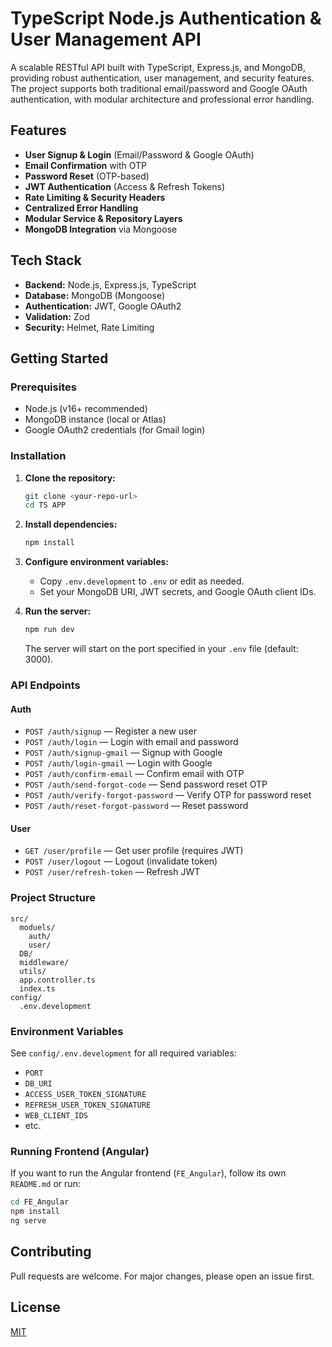 # TypeScript Node.js Authentication & User Management API

A scalable RESTful API built with TypeScript, Express.js, and MongoDB, providing robust authentication, user management, and security features. The project supports both traditional email/password and Google OAuth authentication, with modular architecture and professional error handling.

## Features

- **User Signup & Login** (Email/Password & Google OAuth)
- **Email Confirmation** with OTP
- **Password Reset** (OTP-based)
- **JWT Authentication** (Access & Refresh Tokens)
- **Rate Limiting & Security Headers**
- **Centralized Error Handling**
- **Modular Service & Repository Layers**
- **MongoDB Integration** via Mongoose

## Tech Stack

- **Backend:** Node.js, Express.js, TypeScript
- **Database:** MongoDB (Mongoose)
- **Authentication:** JWT, Google OAuth2
- **Validation:** Zod
- **Security:** Helmet, Rate Limiting

## Getting Started

### Prerequisites

- Node.js (v16+ recommended)
- MongoDB instance (local or Atlas)
- Google OAuth2 credentials (for Gmail login)

### Installation

1. **Clone the repository:**
   ```bash
   git clone <your-repo-url>
   cd TS APP
   ```

2. **Install dependencies:**
   ```bash
   npm install
   ```

3. **Configure environment variables:**
   - Copy `.env.development` to `.env` or edit as needed.
   - Set your MongoDB URI, JWT secrets, and Google OAuth client IDs.

4. **Run the server:**
   ```bash
   npm run dev
   ```
   The server will start on the port specified in your `.env` file (default: 3000).

### API Endpoints

#### Auth

- `POST /auth/signup` — Register a new user
- `POST /auth/login` — Login with email and password
- `POST /auth/signup-gmail` — Signup with Google
- `POST /auth/login-gmail` — Login with Google
- `POST /auth/confirm-email` — Confirm email with OTP
- `POST /auth/send-forgot-code` — Send password reset OTP
- `POST /auth/verify-forgot-password` — Verify OTP for password reset
- `POST /auth/reset-forgot-password` — Reset password

#### User

- `GET /user/profile` — Get user profile (requires JWT)
- `POST /user/logout` — Logout (invalidate token)
- `POST /user/refresh-token` — Refresh JWT

### Project Structure

```
src/
  moduels/
    auth/
    user/
  DB/
  middleware/
  utils/
  app.controller.ts
  index.ts
config/
  .env.development
```

### Environment Variables

See `config/.env.development` for all required variables:
- `PORT`
- `DB_URI`
- `ACCESS_USER_TOKEN_SIGNATURE`
- `REFRESH_USER_TOKEN_SIGNATURE`
- `WEB_CLIENT_IDS`
- etc.

### Running Frontend (Angular)

If you want to run the Angular frontend (`FE_Angular`), follow its own `README.md` or run:
```bash
cd FE_Angular
npm install
ng serve
```

## Contributing

Pull requests are welcome. For major changes, please open an issue first.

## License

[MIT](LICENSE)
